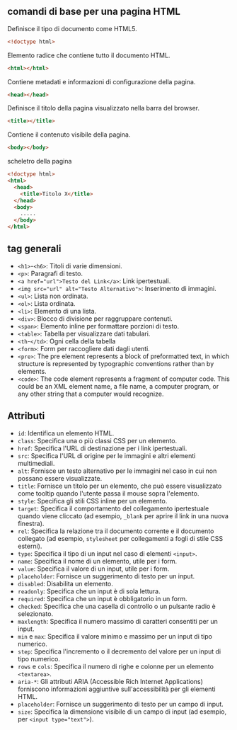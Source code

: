 ## comandi di base per una pagina HTML

Definisce il tipo di documento come HTML5.

```html
<!doctype html>
```

Elemento radice che contiene tutto il documento HTML.

```html
<html></html>
```

Contiene metadati e informazioni di configurazione della pagina.

```html
<head></head>
```

Definisce il titolo della pagina visualizzato nella barra del browser.

```html
<title></title>
```

Contiene il contenuto visibile della pagina.

```html
<body></body>
```

scheletro della pagina

```html
<!doctype html>
<html>
  <head>
    <title>Titolo X</title>
  </head>
  <body>
    .....
  </body>
</html>
```

## tag generali

- `<h1>`-`<h6>`: Titoli di varie dimensioni.
- `<p>`: Paragrafi di testo.
- `<a href="url">Testo del Link</a>`: Link ipertestuali.
- `<img src="url" alt="Testo Alternativo">`: Inserimento di immagini.
- `<ul>`: Lista non ordinata.
- `<ol>`: Lista ordinata.
- `<li>`: Elemento di una lista.
- `<div>`: Blocco di divisione per raggruppare contenuti.
- `<span>`: Elemento inline per formattare porzioni di testo.
- `<table>`: Tabella per visualizzare dati tabulari.
- `<th`-`</td>`: Ogni cella della tabella
- `<form>`: Form per raccogliere dati dagli utenti.
- `<pre>`: The pre element represents a block of preformatted text, in which structure is represented by typographic conventions rather than by elements.
- `<code>`: The code element represents a fragment of computer code. This could be an XML element name, a file name, a computer program, or any other string that a computer would recognize.

## Attributi

- `id`: Identifica un elemento HTML.
- `class`: Specifica una o più classi CSS per un elemento.
- `href`: Specifica l'URL di destinazione per i link ipertestuali.
- `src`: Specifica l'URL di origine per le immagini e altri elementi multimediali.
- `alt`: Fornisce un testo alternativo per le immagini nel caso in cui non possano essere visualizzate.
- `title`: Fornisce un titolo per un elemento, che può essere visualizzato come tooltip quando l'utente passa il mouse sopra l'elemento.
- `style`: Specifica gli stili CSS inline per un elemento.
- `target`: Specifica il comportamento del collegamento ipertestuale quando viene cliccato (ad esempio, `_blank` per aprire il link in una nuova finestra).
- `rel`: Specifica la relazione tra il documento corrente e il documento collegato (ad esempio, `stylesheet` per collegamenti a fogli di stile CSS esterni).
- `type`: Specifica il tipo di un input nel caso di elementi `<input>`.
- `name`: Specifica il nome di un elemento, utile per i form.
- `value`: Specifica il valore di un input, utile per i form.
- `placeholder`: Fornisce un suggerimento di testo per un input.
- `disabled`: Disabilita un elemento.
- `readonly`: Specifica che un input è di sola lettura.
- `required`: Specifica che un input è obbligatorio in un form.
- `checked`: Specifica che una casella di controllo o un pulsante radio è selezionato.
- `maxlength`: Specifica il numero massimo di caratteri consentiti per un input.
- `min` e `max`: Specifica il valore minimo e massimo per un input di tipo numerico.
- `step`: Specifica l'incremento o il decremento del valore per un input di tipo numerico.
- `rows` e `cols`: Specifica il numero di righe e colonne per un elemento `<textarea>`.
- `aria-*`: Gli attributi ARIA (Accessible Rich Internet Applications) forniscono informazioni aggiuntive sull'accessibilità per gli elementi HTML.
- `placeholder`: Fornisce un suggerimento di testo per un campo di input.
- `size`: Specifica la dimensione visibile di un campo di input (ad esempio, per `<input type="text">`).
